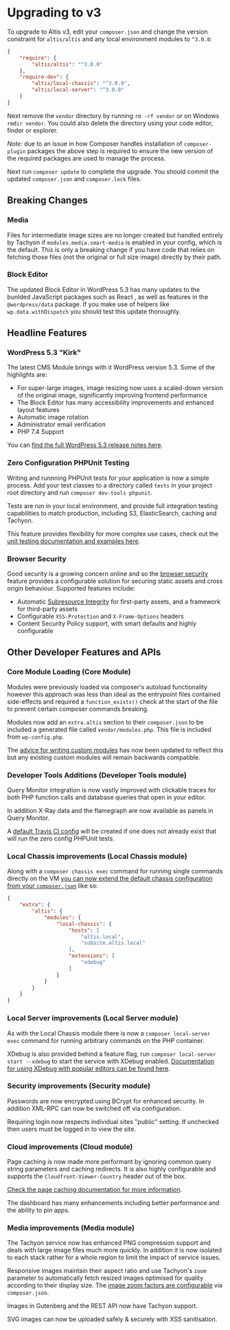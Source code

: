 # Upgrading to v3

To upgrade to Altis v3, edit your `composer.json` and change the version constraint for `altis/altis` and any local environment modules to `^3.0.0`:

```json
{
	"require": {
		"altis/altis": "^3.0.0"
	},
	"require-dev": {
		"altis/local-chassis": "^3.0.0",
		"altis/local-server": "^3.0.0"
	}
}
```

Next remove the `vendor` directory by running `rm -rf vendor` or on Windows `rmdir vendor`. You could also delete the directory using your code editor, finder or explorer.

*Note:* due to an issue in how Composer handles installation of `composer-plugin` packages the above step is required to ensure the new version of the required packages are used to manage the process.

Next run `composer update` to complete the upgrade. You should commit the updated `composer.json` and `composer.lock` files.


## Breaking Changes

### Media

Files for intermediate image sizes are no longer created but handled entirely by Tachyon if `modules.media.smart-media` is enabled in your config, which is the default. This is only a breaking change if you have code that relies on fetching those files (not the original or full size image) directly by their path.

### Block Editor

The updated Block Editor in WordPress 5.3 has many updates to the bunlded JavaScript packages such as React , as well as features in the `@wordpress/data` package. If you make use of helpers like `wp.data.withDispatch` you should test this update thoroughly.


## Headline Features

### WordPress 5.3 "Kirk"

The latest CMS Module brings with it WordPress version 5.3. Some of the highlights are:

- For super-large images, image resizing now uses a scaled-down version of the original image, significantly improving frontend performance
- The Block Editor has many accessibility improvements and enhanced layout features
- Automatic image rotation
- Administrator email verification
- PHP 7.4 Support

You can [find the full WordPress 5.3 release notes here](https://wordpress.org/news/2019/11/kirk/).


### Zero Configuration PHPUnit Testing

Writing and runnning PHPUnit tests for your application is now a simple process. Add your test classes to a directory called `tests` in your project root directory and run `composer dev-tools phpunit`.

Tests are run in your local environment, and provide full integration testing capabilities to match production, including S3, ElasticSearch, caching and Tachyon.

This feature provides flexibility for more complex use cases, check out the [unit testing documentation and examples here](docs://dev-tools/testing-with-phpunit.md).


### Browser Security

Good security is a growing concern online and so the [browser security](docs://security/browser.md) feature provides a configurable solution for securing static assets and cross origin behaviour. Supported features include:

- Automatic [Subresource Integrity](https://developer.mozilla.org/en-US/docs/Web/Security/Subresource_Integrity) for first-party assets, and a framework for third-party assets
- Configurable `XSS-Protection` and `X-Frame-Options` headers
- Content Security Policy support, with smart defaults and highly configurable


## Other Developer Features and APIs

### Core Module Loading (Core Module)

Modules were previously loaded via composer's autoload functionality however this approach was less than ideal as the entrypoint files contained side-effects and required a `function_exists()` check at the start of the file to prevent certain composer commands breaking.

Modules now add an `extra.altis` section to their `composer.json` to be included a generated file called `vendor/modules.php`. This file is included from `wp-config.php`.

The [advice for writing custom modules](docs://getting-started/custom-modules.md) has now been updated to reflect this but any existing custom modules will remain backwards compatible.


### Developer Tools Additions (Developer Tools module)

Query Monitor integration is now vastly improved with clickable traces for both PHP function calls and database queries that open in your editor.

In addition X-Ray data and the flamegraph are now available as panels in Query Monitor.

A [default Travis CI config](docs://dev-tools/continuous-integration.md) will be created if one does not already exist that will run the zero config PHPUnit tests.


### Local Chassis improvements (Local Chassis module)

Along with a `composer chassis exec` command for running single commands directly on the VM [you can now extend the default chassis configuration from your `composer.json`](docs://local-chassis/) like so:

```json
{
	"extra": {
		"altis": {
			"modules": {
				"local-chassis": {
					"hosts": [
						"altis.local",
						"subsite.altis.local"
					],
					"extensions": [
						"xdebug"
					]
				}
			}
		}
	}
}
```

### Local Server improvements (Local Server module)

As with the Local Chassis module there is now a `composer local-server exec` command for running arbitrary commands on the PHP container.

XDebug is also provided behind a feature flag, run `composer local-server start --xdebug` to start the service with XDebug enabled. [Documentation for using XDebug with popular editors can be found here](docs://local-server/php-debugging.md).


### Security improvements (Security module)

Passwords are now encrypted using BCrypt for enhanced security. In addition XML-RPC can now be switched off via configuration.

Requiring login now respects individual sites "public" setting. If unchecked then users must be logged in to view the site.


### Cloud improvements (Cloud module)

Page caching is now made more performant by ignoring common query string parameters and caching redirects. It is also highly configurable and supports the `Cloudfront-Viewer-Country` header out of the box.

[Check the page caching documentation for more information](docs://cloud/page-caching.md).

The dashboard has many enhancements including better performance and the ability to pin apps.


### Media improvements (Media module)

The Tachyon service now has enhanced PNG compression support and deals with large image files much more quickly. In addition it is now isolated to each stack rather for a whole region to limit the impact of service issues.

Responsive images maintain their aspect ratio and use Tachyon's `zoom` parameter to automatically fetch resized images optimised for quality according to their display size. The [image zoom factors are configurable](docs://media/dynamic-images.md) via `composer.json`.

Images in Gutenberg and the REST API now have Tachyon support.

SVG images can now be uploaded safely & securely with XSS sanitisation.
